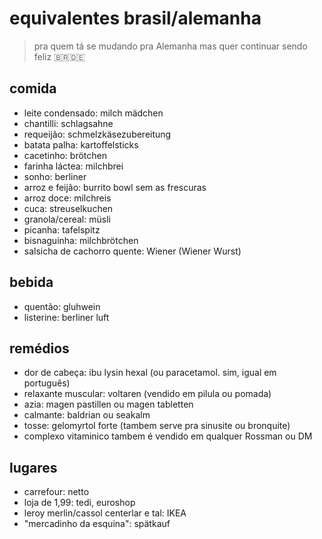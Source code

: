 # equivalentes brasil/alemanha
> pra quem tá se mudando pra Alemanha mas quer continuar sendo feliz 🇧🇷🇩🇪

## comida
- leite condensado: milch mädchen
- chantilli: schlagsahne
- requeijão: schmelzkäsezubereitung
- batata palha: kartoffelsticks
- cacetinho: brötchen
- farinha láctea: milchbrei
- sonho: berliner
- arroz e feijão: burrito bowl sem as frescuras
- arroz doce: milchreis
- cuca: streuselkuchen
- granola/cereal: müsli
- picanha: tafelspitz 
- bisnaguinha: milchbrötchen
- salsicha de cachorro quente: Wiener (Wiener Wurst)

## bebida

- quentão: gluhwein
- listerine: berliner luft

## remédios
- dor de cabeça: ibu lysin hexal (ou paracetamol. sim, igual em português)
- relaxante muscular: voltaren (vendido em pilula ou pomada)
- azia: magen pastillen ou magen tabletten
- calmante: baldrian ou seakalm
- tosse: gelomyrtol forte (tambem serve pra sinusite ou bronquite)
- complexo vitaminico tambem é vendido em qualquer Rossman ou DM

## lugares

- carrefour: netto
- loja de 1,99: tedi, euroshop
- leroy merlin/cassol centerlar e tal: IKEA
- "mercadinho da esquina": spätkauf
